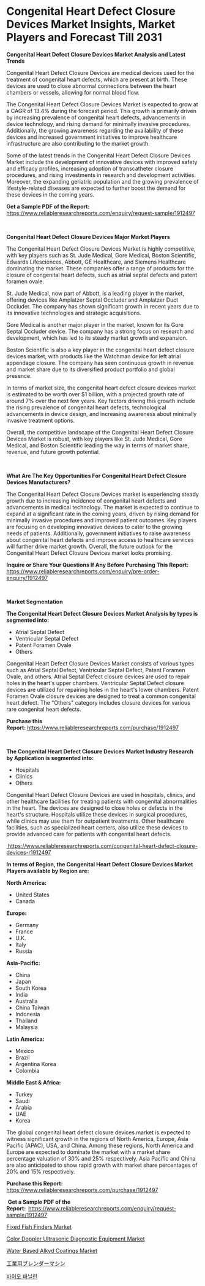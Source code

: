 <p><h1>Congenital Heart Defect Closure Devices Market Insights, Market Players and Forecast Till 2031</h1></p><p><strong>Congenital Heart Defect Closure Devices Market Analysis and Latest Trends</strong></p>
<p><p>Congenital Heart Defect Closure Devices are medical devices used for the treatment of congenital heart defects, which are present at birth. These devices are used to close abnormal connections between the heart chambers or vessels, allowing for normal blood flow.</p><p>The Congenital Heart Defect Closure Devices Market is expected to grow at a CAGR of 13.4% during the forecast period. This growth is primarily driven by increasing prevalence of congenital heart defects, advancements in device technology, and rising demand for minimally invasive procedures. Additionally, the growing awareness regarding the availability of these devices and increased government initiatives to improve healthcare infrastructure are also contributing to the market growth.</p><p>Some of the latest trends in the Congenital Heart Defect Closure Devices Market include the development of innovative devices with improved safety and efficacy profiles, increasing adoption of transcatheter closure procedures, and rising investments in research and development activities. Moreover, the expanding geriatric population and the growing prevalence of lifestyle-related diseases are expected to further boost the demand for these devices in the coming years.</p></p>
<p><strong>Get a Sample PDF of the Report:&nbsp;</strong> <a href="https://www.reliableresearchreports.com/enquiry/request-sample/1912497">https://www.reliableresearchreports.com/enquiry/request-sample/1912497</a></p>
<p>&nbsp;</p>
<p><strong>Congenital Heart Defect Closure Devices Major Market Players</strong></p>
<p><p>The Congenital Heart Defect Closure Devices Market is highly competitive, with key players such as St. Jude Medical, Gore Medical, Boston Scientific, Edwards Lifesciences, Abbott, GE Healthcare, and Siemens Healthcare dominating the market. These companies offer a range of products for the closure of congenital heart defects, such as atrial septal defects and patent foramen ovale.</p><p>St. Jude Medical, now part of Abbott, is a leading player in the market, offering devices like Amplatzer Septal Occluder and Amplatzer Duct Occluder. The company has shown significant growth in recent years due to its innovative technologies and strategic acquisitions.</p><p>Gore Medical is another major player in the market, known for its Gore Septal Occluder device. The company has a strong focus on research and development, which has led to its steady market growth and expansion.</p><p>Boston Scientific is also a key player in the congenital heart defect closure devices market, with products like the Watchman device for left atrial appendage closure. The company has seen continuous growth in revenue and market share due to its diversified product portfolio and global presence.</p><p>In terms of market size, the congenital heart defect closure devices market is estimated to be worth over $1 billion, with a projected growth rate of around 7% over the next few years. Key factors driving this growth include the rising prevalence of congenital heart defects, technological advancements in device design, and increasing awareness about minimally invasive treatment options.</p><p>Overall, the competitive landscape of the Congenital Heart Defect Closure Devices Market is robust, with key players like St. Jude Medical, Gore Medical, and Boston Scientific leading the way in terms of market share, revenue, and future growth potential.</p></p>
<p>&nbsp;</p>
<p><strong>What Are The Key Opportunities For Congenital Heart Defect Closure Devices Manufacturers?</strong></p>
<p><p>The Congenital Heart Defect Closure Devices market is experiencing steady growth due to increasing incidence of congenital heart defects and advancements in medical technology. The market is expected to continue to expand at a significant rate in the coming years, driven by rising demand for minimally invasive procedures and improved patient outcomes. Key players are focusing on developing innovative devices to cater to the growing needs of patients. Additionally, government initiatives to raise awareness about congenital heart defects and improve access to healthcare services will further drive market growth. Overall, the future outlook for the Congenital Heart Defect Closure Devices market looks promising.</p></p>
<p><strong>Inquire or Share Your Questions If Any Before Purchasing This Report:</strong> <a href="https://www.reliableresearchreports.com/enquiry/pre-order-enquiry/1912497">https://www.reliableresearchreports.com/enquiry/pre-order-enquiry/1912497</a></p>
<p>&nbsp;</p>
<p><strong>Market Segmentation</strong></p>
<p><strong>The Congenital Heart Defect Closure Devices Market Analysis by types is segmented into:</strong></p>
<p><ul><li>Atrial Septal Defect</li><li>Ventricular Septal Defect</li><li>Patent Foramen Ovale</li><li>Others</li></ul></p>
<p><p>Congenital Heart Defect Closure Devices Market consists of various types such as Atrial Septal Defect, Ventricular Septal Defect, Patent Foramen Ovale, and others. Atrial Septal Defect closure devices are used to repair holes in the heart's upper chambers. Ventricular Septal Defect closure devices are utilized for repairing holes in the heart's lower chambers. Patent Foramen Ovale closure devices are designed to treat a common congenital heart defect. The "Others" category includes closure devices for various rare congenital heart defects.</p></p>
<p><strong>Purchase this Report:&nbsp;</strong><a href="https://www.reliableresearchreports.com/purchase/1912497">https://www.reliableresearchreports.com/purchase/1912497</a></p>
<p>&nbsp;</p>
<p><strong>The Congenital Heart Defect Closure Devices Market Industry Research by Application is segmented into:</strong></p>
<p><ul><li>Hospitals</li><li>Clinics</li><li>Others</li></ul></p>
<p><p>Congenital Heart Defect Closure Devices are used in hospitals, clinics, and other healthcare facilities for treating patients with congenital abnormalities in the heart. The devices are designed to close holes or defects in the heart's structure. Hospitals utilize these devices in surgical procedures, while clinics may use them for outpatient treatments. Other healthcare facilities, such as specialized heart centers, also utilize these devices to provide advanced care for patients with congenital heart defects.</p></p>
<p><a href="https://www.reliableresearchreports.com/congenital-heart-defect-closure-devices-r1912497">&nbsp;https://www.reliableresearchreports.com/congenital-heart-defect-closure-devices-r1912497</a></p>
<p><strong>In terms of Region, the Congenital Heart Defect Closure Devices Market Players available by Region are:</strong></p>
<p>
    <p> <strong> North America: </strong>
        <ul>
            <li>United States</li>
            <li>Canada</li>
        </ul>
        </p> 
    <p> <strong> Europe: </strong>
        <ul>
            <li>Germany</li>
            <li>France</li>
            <li>U.K.</li>
            <li>Italy</li>
            <li>Russia</li>
        </ul>
        </p> 
    <p> <strong> Asia-Pacific: </strong>
        <ul>
            <li>China</li>
            <li>Japan</li>
            <li>South Korea</li>
            <li>India</li>
            <li>Australia</li>
            <li>China Taiwan</li>
            <li>Indonesia</li>
            <li>Thailand</li>
            <li>Malaysia</li>
        </ul>
        </p> 
    <p> <strong> Latin America: </strong>
        <ul>
            <li>Mexico</li>
            <li>Brazil</li>
            <li>Argentina Korea</li>
            <li>Colombia</li>
        </ul>
        </p> 
    <p> <strong> Middle East & Africa: </strong>
        <ul>
            <li>Turkey</li>
            <li>Saudi</li>
            <li>Arabia</li>
            <li>UAE</li>
            <li>Korea</li>
        </ul>
    </p>
    </p>
<p><p>The global congenital heart defect closure devices market is expected to witness significant growth in the regions of North America, Europe, Asia Pacific (APAC), USA, and China. Among these regions, North America and Europe are expected to dominate the market with a market share percentage valuation of 30% and 25% respectively. Asia Pacific and China are also anticipated to show rapid growth with market share percentages of 20% and 15% respectively.</p></p>
<p><strong>Purchase this Report: </strong><a href="https://www.reliableresearchreports.com/purchase/1912497">https://www.reliableresearchreports.com/purchase/1912497</a></p>
<p>&nbsp;<strong>Get a Sample PDF of the Report:&nbsp;&nbsp;</strong><a href="https://www.reliableresearchreports.com/enquiry/request-sample/1912497">https://www.reliableresearchreports.com/enquiry/request-sample/1912497</a></p>
<p><strong></strong></p>
<p><p><a href="https://view.publitas.com/reportprime-1/fixed-fish-finders-market-competitive-analysis-market-trends-and-forecast-to-2031/">Fixed Fish Finders Market</a></p><p><a href="https://github.com/derrinmiltonellis35gcl/Market-Research-Report-List-2/blob/main/color-doppler-ultrasonic-diagnostic-equipment-market.md">Color Doppler Ultrasonic Diagnostic Equipment Market</a></p><p><a href="https://issuu.com/reportprime-2/docs/water-based-alkyd-coatings-market-size-2030.pptx">Water Based Alkyd Coatings Market</a></p><p><a href="https://github.com/JacksonWiza1924/Market-Research-Report-List-1/blob/main/373869052208.md">工業用ブレンダーマシン</a></p><p><a href="https://medium.com/@dadanedu33/%EB%B0%94%EC%9D%B4%EC%98%A4-%EB%B0%94%EB%8B%90%EB%A6%B0-%EC%8B%9C%EC%9E%A5-%EB%8F%99%ED%96%A5-%EB%B0%8F-%EC%8B%9C%EC%9E%A5-%EB%B6%84%EC%84%9D%EC%9D%80-2024%EB%85%84%EB%B6%80%ED%84%B0-2031%EB%85%84%EA%B9%8C%EC%A7%80-%EC%98%88%EC%B8%A1%EB%90%A9%EB%8B%88%EB%8B%A4-2b17585a58f1">바이오 바닐린</a></p></p>